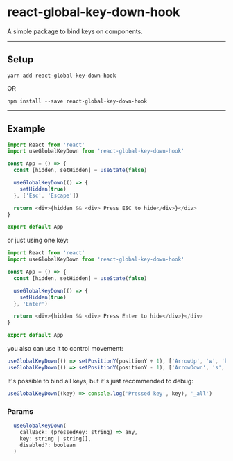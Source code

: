 # react-global-key-down-hook

A simple package to bind keys on components.

---

## Setup

`yarn add react-global-key-down-hook`

OR

`npm install --save react-global-key-down-hook`

---

## Example

```javascript
import React from 'react'
import useGlobalKeyDown from 'react-global-key-down-hook'

const App = () => {
  const [hidden, setHidden] = useState(false)

  useGlobalKeyDown(() => {
    setHidden(true)
  }, ['Esc', 'Escape'])

  return <div>{hidden && <div> Press ESC to hide</div>}</div>
}

export default App
```

or just using one key:

```javascript
import React from 'react'
import useGlobalKeyDown from 'react-global-key-down-hook'

const App = () => {
  const [hidden, setHidden] = useState(false)

  useGlobalKeyDown(() => {
    setHidden(true)
  }, 'Enter')

  return <div>{hidden && <div> Press Enter to hide</div>}</div>
}

export default App
```

you also can use it to control movement:

```javascript
useGlobalKeyDown(() => setPositionY(positionY + 1), ['ArrowUp', 'w', 'k'])
useGlobalKeyDown(() => setPositionY(positionY - 1), ['ArrowDown', 's', 'j'])
```

It's possible to bind all keys, but it's just recommended to debug:

```javascript
useGlobalKeyDown((key) => console.log('Pressed key', key), '_all')
```

### Params

```javascript
  useGlobalKeyDown(
    callBack: (pressedKey: string) => any,
    key: string | string[],
    disabled?: boolean
  )
```
